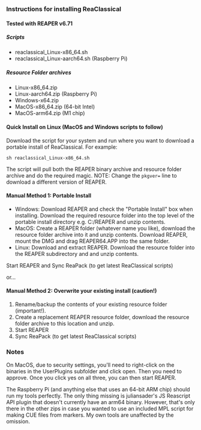 ### Instructions for installing ReaClassical
#### Tested with REAPER v6.71

##### Scripts

- reaclassical_Linux-x86_64.sh
- reaclassical_Linux-aarch64.sh (Raspberry Pi)
<!--- reaclassical_MacOS-x86_64.sh
- reaclassical_MacOS-arm64.sh
- reaclassical_Windows-x64.ps1-->

##### Resource Folder archives

- Linux-x86_64.zip
- Linux-aarch64.zip (Raspberry Pi)
- Windows-x64.zip
- MacOS-x86_64.zip (64-bit Intel)
- MacOS-arm64.zip (M1 chip)

#### Quick Install on Linux (MacOS and Windows scripts to follow)

Download the script for your system and run where you want to download a portable install of ReaClassical. For example:

`sh reaclassical_Linux-x86_64.sh`

The script will pull both the REAPER binary archive and resource folder archive and do the required magic. NOTE: Change the `pkgver=` line to download a different version of REAPER.

#### Manual Method 1: Portable Install
* Windows: Download REAPER and check the "Portable Install" box when installing. Download the required resource folder into the top level of the portable install directory e.g. C:/REAPER and unzip contents.
* MacOS: Create a REAPER folder (whatever name you like), download the resource folder archive into it and unzip contents. Download REAPER, mount the DMG and drag REAPER64.APP into the same folder.
* Linux: Download and extract REAPER. Download the resource folder into the REAPER subdirectory and and unzip contents.

Start REAPER and Sync ReaPack (to get latest ReaClassical scripts)

or...

#### Manual Method 2: Overwrite your existing install (caution!)
1. Rename/backup the contents of your existing resource folder (important!).
2. Create a replacement REAPER resource folder, download the resource folder archive to this location and unzip.
3. Start REAPER
4. Sync ReaPack (to get latest ReaClassical scripts)

### Notes

On MacOS, due to security settings, you'll need to right-click on the binaries in the UserPlugins subfolder and click open. Then you need to approve. Once you click yes on all three, you can then start REAPER.

The Raspberry Pi (and anything else that uses an 64-bit ARM chip) should run my tools perfectly. The only thing missing is juliansader's JS Reascript API plugin that doesn't currently have an arm64 binary. However, that's only there in the other zips in case you wanted to use an included MPL script for making CUE files from markers. My own tools are unaffected by the omission.



